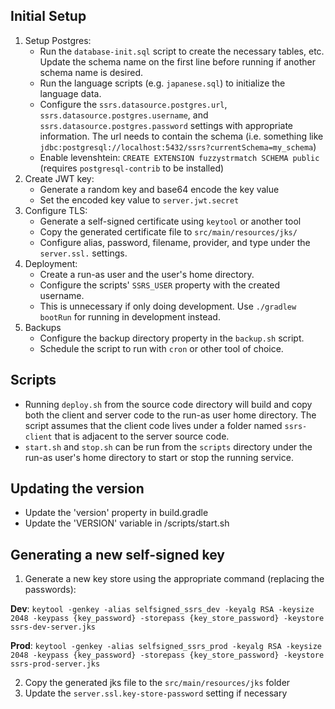 Initial Setup
--
1. Setup Postgres:
   * Run the `database-init.sql` script to create the necessary tables, etc. Update the schema name on the first line before running if another schema name is desired.
   * Run the language scripts (e.g. `japanese.sql`) to initialize the language data. 
   * Configure the `ssrs.datasource.postgres.url`, `ssrs.datasource.postgres.username`, and `ssrs.datasource.postgres.password` settings with appropriate information. The url needs to contain the schema (i.e. something like `jdbc:postgresql://localhost:5432/ssrs?currentSchema=my_schema`)
   * Enable levenshtein: `CREATE EXTENSION fuzzystrmatch SCHEMA public` (requires `postgresql-contrib` to be installed)
2. Create JWT key:
   * Generate a random key and base64 encode the key value
   * Set the encoded key value to `server.jwt.secret`
3. Configure TLS:
   * Generate a self-signed certificate using `keytool` or another tool
   * Copy the generated certificate file to `src/main/resources/jks/`
   * Configure alias, password, filename, provider, and type under the `server.ssl.` settings.
4. Deployment:
   * Create a run-as user and the user's home directory.
   * Configure the scripts' `SSRS_USER` property with the created username.
   * This is unnecessary if only doing development. Use `./gradlew bootRun` for running in development instead.
5. Backups
   * Configure the backup directory property in the `backup.sh` script.
   * Schedule the script to run with `cron` or other tool of choice.

Scripts
-- 
* Running `deploy.sh` from the source code directory will build and copy both the client and server code to the run-as user home directory. The script assumes that the client code lives under a folder named `ssrs-client` that is adjacent to the server source code.
* `start.sh` and `stop.sh` can be run from the `scripts` directory under the run-as user's home directory to start or stop the running service.

Updating the version
--
- Update the 'version' property in build.gradle
- Update the 'VERSION' variable in /scripts/start.sh

Generating a new self-signed key
--
1. Generate a new key store using the appropriate command (replacing the passwords):

**Dev**: `keytool -genkey -alias selfsigned_ssrs_dev -keyalg RSA -keysize 2048 -keypass {key_password} -storepass {key_store_password} -keystore ssrs-dev-server.jks`

**Prod**: `keytool -genkey -alias selfsigned_ssrs_prod -keyalg RSA -keysize 2048 -keypass {key_password} -storepass {key_store_password} -keystore ssrs-prod-server.jks`

2. Copy the generated jks file to the `src/main/resources/jks` folder
3. Update the `server.ssl.key-store-password` setting if necessary